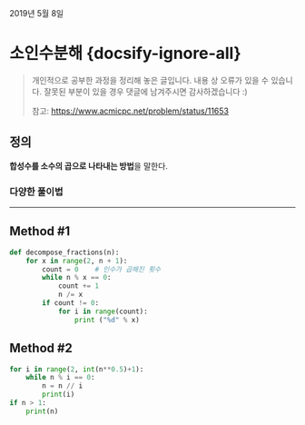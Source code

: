 2019년 5월 8일

# 소인수분해 {docsify-ignore-all}

> 개인적으로 공부한 과정을 정리해 놓은 글입니다. 내용 상 오류가 있을 수 있습니다. 잘못된 부분이 있을 경우 댓글에 남겨주시면 감사하겠습니다 :)
>
> 참고: https://www.acmicpc.net/problem/status/11653

## 정의
**합성수를 소수의 곱으로 나타내는 방법**을 말한다.

### 다양한 풀이법
___

## Method #1

```python
def decompose_fractions(n):
    for x in range(2, n + 1):
        count = 0    # 인수가 곱해진 횟수
        while n % x == 0:
            count += 1
            n /= x
        if count != 0:
            for i in range(count):
                print ("%d" % x)
```

## Method #2

```python
for i in range(2, int(n**0.5)+1):
    while n % i == 0:
        n = n // i
        print(i)
if n > 1:
    print(n)
```